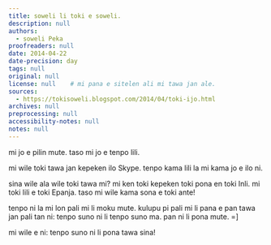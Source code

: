```yaml
---
title: soweli li toki e soweli.
description: null
authors:
  - soweli Peka
proofreaders: null
date: 2014-04-22
date-precision: day
tags: null
original: null
license: null    # mi pana e sitelen ali mi tawa jan ale.
sources:
  - https://tokisoweli.blogspot.com/2014/04/toki-ijo.html
archives: null
preprocessing: null
accessibility-notes: null
notes: null
---
```


mi jo e pilin mute. taso mi jo e tenpo lili.

mi wile toki tawa jan kepeken ilo Skype. tenpo kama lili la mi kama jo e ilo ni.

sina wile ala wile toki tawa mi? mi ken toki kepeken toki pona en toki Inli. mi toki lili e toki Epanja. taso mi wile kama sona e toki ante!

tenpo ni la mi lon pali mi li moku mute. kulupu pi pali mi li pana e pan tawa jan pali tan ni: tenpo suno ni li tenpo suno ma. pan ni li pona mute. =]

mi wile e ni: tenpo suno ni li pona tawa sina!
